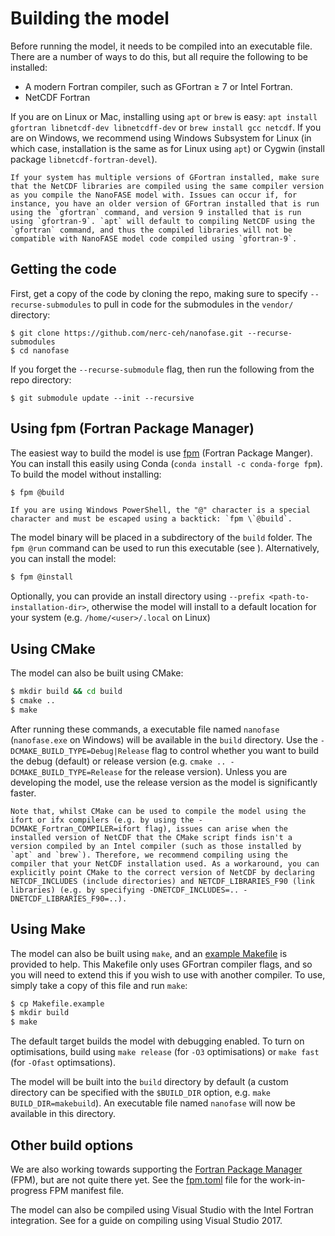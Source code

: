 
# Building the model

Before running the model, it needs to be compiled into an executable file. There are a number of ways to do this, but all require the following to be installed:
* A modern Fortran compiler, such as GFortran ≥ 7 or Intel Fortran.
* NetCDF Fortran

If you are on Linux or Mac, installing using `apt` or `brew` is easy: `apt install gfortran libnetcdf-dev libnetcdff-dev` or `brew install gcc netcdf`. If you are on Windows, we recommend using Windows Subsystem for Linux (in which case, installation is the same as for Linux using `apt`) or Cygwin (install package `libnetcdf-fortran-devel`).

```{caution}
If your system has multiple versions of GFortran installed, make sure that the NetCDF libraries are compiled using the same compiler version as you compile the NanoFASE model with. Issues can occur if, for instance, you have an older version of GFortran installed that is run using the `gfortran` command, and version 9 installed that is run using `gfortran-9`. `apt` will default to compiling NetCDF using the `gfortran` command, and thus the compiled libraries will not be compatible with NanoFASE model code compiled using `gfortran-9`.
```

## Getting the code

First, get a copy of the code by cloning the repo, making sure to specify `--recurse-submodules` to pull in code for the submodules in the `vendor/` directory:

```shell
$ git clone https://github.com/nerc-ceh/nanofase.git --recurse-submodules
$ cd nanofase
```

If you forget the `--recurse-submodule` flag, then run the following from the repo directory:

```shell
$ git submodule update --init --recursive
```

## Using fpm (Fortran Package Manager)

The easiest way to build the model is use [fpm](https://fpm.fortran-lang.org/) (Fortran Package Manger). You can install this easily using Conda (`conda install -c conda-forge fpm`). To build the model without installing:

```sh
$ fpm @build
```

```{note}
If you are using Windows PowerShell, the "@" character is a special character and must be escaped using a backtick: `fpm \`@build`.
```


The model binary will be placed in a subdirectory of the `build` folder. The `fpm @run` command can be used to run this executable (see [](./running-the-model)). Alternatively, you can install the model:

```sh
$ fpm @install
```

Optionally, you can provide an install directory using `--prefix <path-to-installation-dir>`, otherwise the model will install to a default location for your system (e.g. `/home/<user>/.local` on Linux)

## Using CMake

The model can also be built using CMake:

```sh
$ mkdir build && cd build
$ cmake ..
$ make
```

After running these commands, a executable file named `nanofase` (`nanofase.exe` on Windows) will be available in the `build` directory. Use the `-DCMAKE_BUILD_TYPE=Debug|Release` flag to control whether you want to build the debug (default) or release version (e.g. `cmake .. -DCMAKE_BUILD_TYPE=Release` for the release version). Unless you are developing the model, use the release version as the model is significantly faster. 

```{caution}
Note that, whilst CMake can be used to compile the model using the ifort or ifx compilers (e.g. by using the -DCMAKE_Fortran_COMPILER=ifort flag), issues can arise when the installed version of NetCDF that the CMake script finds isn't a version compiled by an Intel compiler (such as those installed by `apt` and `brew`). Therefore, we recommend compiling using the compiler that your NetCDF installation used. As a workaround, you can explicitly point CMake to the correct version of NetCDF by declaring NETCDF_INCLUDES (include directories) and NETCDF_LIBRARIES_F90 (link libraries) (e.g. by specifying -DNETCDF_INCLUDES=.. -DNETCDF_LIBRARIES_F90=..).
```

## Using Make

The model can also be built using `make`, and an [example Makefile](https://github.com/NERC-CEH/nanofase/blob/develop/Makefile.example) is provided to help. This Makefile only uses GFortran compiler flags, and so you will need to extend this if you wish to use with another compiler. To use, simply take a copy of this file and run `make`:

```sh
$ cp Makefile.example
$ mkdir build
$ make
```

The default target builds the model with debugging enabled. To turn on optimisations, build using `make release` (for `-O3` optimisations) or `make fast` (for `-Ofast` optimsations).

The model will be built into the `build` directory by default (a custom directory can be specified with the `$BUILD_DIR` option, e.g. `make BUILD_DIR=makebuild`). An executable file named `nanofase` will now be available in this directory.

## Other build options

We are also working towards supporting the [Fortran Package Manager](https://fpm.fortran-lang.org/) (FPM), but are not quite there yet. See the [fpm.toml](https://github.com/NERC-CEH/nanofase/blob/develop/fpm.toml) file for the work-in-progress FPM manifest file.

The model can also be compiled using Visual Studio with the Intel Fortran integration. See [](../developers/vs-ifort-setup.md) for a guide on compiling using Visual Studio 2017.
